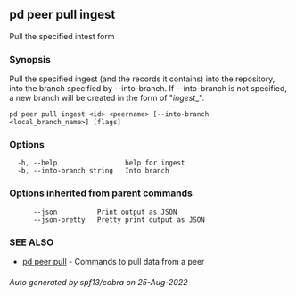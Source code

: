 ## pd peer pull ingest

Pull the specified intest form <peername>

### Synopsis

Pull the specified ingest (and the records it contains) into
the repository, into the branch specified by --into-branch. If --into-branch is
not specified, a new branch will be created in the form of
"<peer>_ingest_<ingestid>_<pullid>".

```
pd peer pull ingest <id> <peername> [--into-branch <local_branch_name>] [flags]
```

### Options

```
  -h, --help                 help for ingest
  -b, --into-branch string   Into branch
```

### Options inherited from parent commands

```
      --json          Print output as JSON
      --json-pretty   Pretty print output as JSON
```

### SEE ALSO

* [pd peer pull](/docs/commands/pd_peer_pull.html)	 - Commands to pull data from a peer

###### Auto generated by spf13/cobra on 25-Aug-2022
